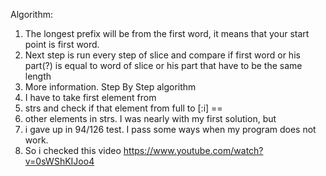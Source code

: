 Algorithm:

1. The longest prefix will be from the first word, it means that your start point is first word.
2. Next step is run every step of slice and compare if first word or his part(?) is equal to word
of slice or his part that have to be the same length
3. More information. Step By Step algorithm
4. I have to take first element from
5.  strs and check if that element from full to [:i] ==
6. other elements in strs. I was nearly with my first solution, but 
7. i gave up in 94/126 test. I pass some ways when my program does not work.
8. So i checked this video https://www.youtube.com/watch?v=0sWShKIJoo4
